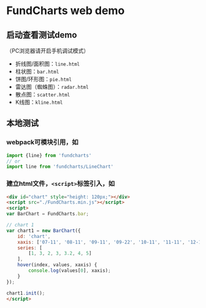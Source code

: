 # FundCharts web demo


## 启动查看测试demo
（PC浏览器请开启手机调试模式）
- 折线图/面积图：`line.html`
- 柱状图：`bar.html`
- 饼图/环形图：`pie.html`
- 雷达图（蜘蛛图）：`radar.html`
- 散点图：`scatter.html`
- K线图：`kline.html`

## 本地测试
### webpack可模块引用，如
``` js
import {line} from 'fundcharts'
// or
import line from 'fundcharts/LineChart'
```

### 建立html文件，`<script>`标签引入，如
``` html
<div id="chart" style="height: 120px;"></div>
<script src="./FundCharts.min.js"></script>
<script>
var BarChart = FundCharts.bar;

// chart 1
var chart1 = new BarChart({
    id: 'chart',
    xaxis: ['07-11', '08-11', '09-11', '09-22', '10-11', '11-11', '12-11', '12-12'],
    series: [
        [1, 3, 2, 3, 3.2, 4, 5]
    ],
    hover(index, values, xaxis) {
        console.log(values[0], xaxis);
    }
});

chart1.init();
</script>
```